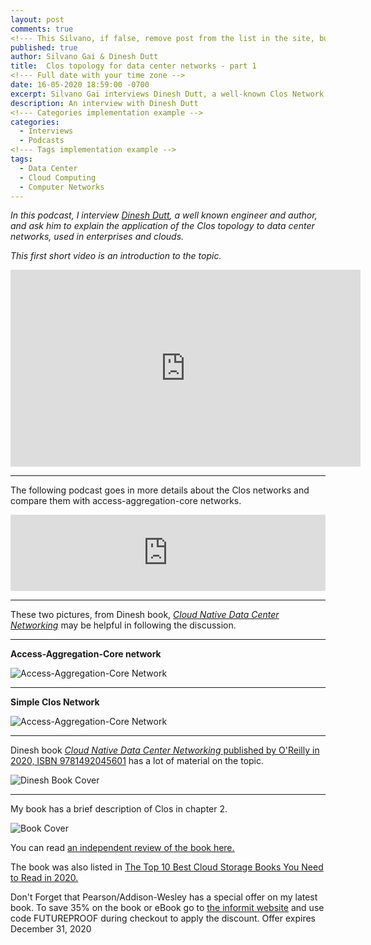 ```yaml
---
layout: post
comments: true
<!--- This Silvano, if false, remove post from the list in the site, but you can access directly from URL -->
published: true
author: Silvano Gai & Dinesh Dutt
title:  Clos topology for data center networks - part 1
<!--- Full date with your time zone -->
date: 16-05-2020 18:59:00 -0700
excerpt: Silvano Gai interviews Dinesh Dutt, a well-known Clos Network expert.
description: An interview with Dinesh Dutt
<!--- Categories implementation example -->
categories: 
  - Interviews
  - Podcasts
<!--- Tags implementation example -->
tags:
  - Data Center
  - Cloud Computing
  - Computer Networks
---
```


*In this podcast, I interview [Dinesh Dutt](https://www.linkedin.com/in/ddutt/), a well known engineer and author, and ask him to explain the application of the Clos topology to data center networks, used in enterprises and clouds.*

*This first short video is an introduction to the topic.*

<iframe width="560" height="315" src="https://www.youtube.com/embed/XrnATy3AvpA" frameborder="0" allow="accelerometer; autoplay; encrypted-media; gyroscope; picture-in-picture" allowfullscreen></iframe>

----

The following podcast goes in more details about the Clos networks and compare them with access-aggregation-core networks.

<iframe title="Clos neworks vs Access-Aggregation-Core" style="border: none;" scrolling="no" data-name="pb-iframe-player" src="https://www.podbean.com/media/player/b3s9m-dca884?from=yiiadmin&download=1&version=1&skin=1&btn-skin=107&auto=0&share=1&fonts=Helvetica&download=1&rtl=0&pbad=1" width="100%" height="122"></iframe>

---

These two pictures, from Dinesh book, [*Cloud Native Data Center Networking*](https://www.oreilly.com/library/view/cloud-native-data/9781492045595/) may be helpful in following the discussion.

---

**Access-Aggregation-Core network**

![Access-Aggregation-Core Network](/assets/images/access-aggregation-core.png)

---

**Simple Clos Network**

![Access-Aggregation-Core Network](/assets/images/simple-clos-network.png)


---

Dinesh book [*Cloud Native Data Center Networking* published by O'Reilly in 2020, ISBN 9781492045601](https://www.oreilly.com/library/view/cloud-native-data/9781492045595/) has a lot of material on the topic.

![Dinesh Book Cover](/assets/images/cloud-native-data-center-networking.png)

----

My book has a brief description of Clos in chapter 2.

![Book Cover](/assets/images/book-cover.jpg)


You can read [an independent review of the book here.](https://www.linkedin.com/posts/activity-6642125779486539776-FJAj/)

The book was also listed in [The Top 10 Best Cloud Storage Books You Need to Read in 2020.](https://solutionsreview.com/data-storage/the-top-10-best-cloud-storage-books-you-need-to-read-in-2020/)

Don't Forget that Pearson/Addison-Wesley has a special offer on my latest book. To save 35% on the book or eBook go to [the informit website](https://www.informit.com/store/building-a-future-proof-cloud-infrastructure-a-unified-9780136624097?utm_source=pensando&utm_medium=website&utm_campaign=bookad) and use code FUTUREPROOF during checkout to apply the discount. Offer expires December 31, 2020
